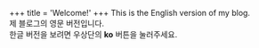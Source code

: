 +++
title = 'Welcome!'
+++
This is the English version of my blog.  
제 블로그의 영문 버전입니다.  
한글 버전을 보려면 우상단의 **ko** 버튼을 눌러주세요.